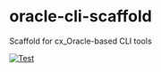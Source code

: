 oracle-cli-scaffold
===================

Scaffold for cx_Oracle-based CLI tools

[![Test](https://github.com/dceoy/oracle-cli-scaffold/actions/workflows/test.yml/badge.svg)](https://github.com/dceoy/oracle-cli-scaffold/actions/workflows/test.yml)
